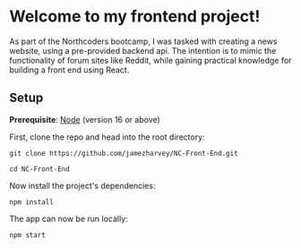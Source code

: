 # Welcome to my frontend project!

As part of the Northcoders bootcamp, I was tasked with creating a news website, using a pre-provided backend api. The intention is to mimic the functionality of forum sites like Reddit, while gaining practical knowledge for building a front end using React.

## Setup

**Prerequisite**: [Node](https://nodejs.org/en/) (version 16 or above)

First, clone the repo and head into the root directory:

`git clone https://github.com/jamezharvey/NC-Front-End.git`

`cd NC-Front-End`

Now install the project's dependencies:

`npm install`

The app can now be run locally:

`npm start`
